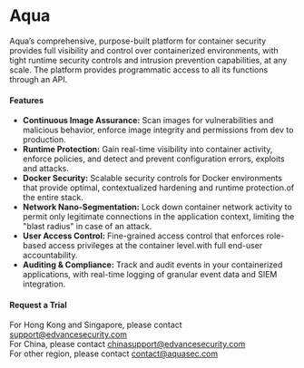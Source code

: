 # Aqua
Aqua’s comprehensive, purpose-built platform for container security provides full visibility and control over containerized environments, with tight runtime security controls and intrusion prevention capabilities, at any scale. The platform provides programmatic access to all its functions through an API.
#### Features
- **Continuous Image Assurance:** Scan images for vulnerabilities and malicious behavior, enforce image integrity and permissions from dev to production.
- **Runtime Protection:** Gain real-time visibility into container activity, enforce policies, and detect and prevent configuration errors, exploits and attacks.
- **Docker Security:** Scalable security controls for Docker environments that provide optimal, contextualized hardening and runtime protection.of the entire stack.
- **Network Nano-Segmentation:** Lock down container network activity to permit only legitimate connections in the application context, limiting the "blast radius" in case of an attack.
- **User Access Control:** Fine-grained access control that enforces role-based access privileges at the container level.with full end-user accountability.
- **Auditing & Compliance:** Track and audit events in your containerized applications, with real-time logging of granular event data and SIEM integration.
#### Request a Trial
For Hong Kong and Singapore, please contact support@edvancesecurity.com</br>
For China, please contact chinasupport@edvancesecurity.com</br>
For other region, please contact contact@aquasec.com
